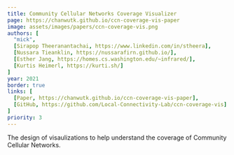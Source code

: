 ```yaml
---
title: Community Cellular Networks Coverage Visualizer
page: https://chanwutk.github.io/ccn-coverage-vis-paper
image: assets/images/papers/ccn-coverage-vis.png
authors: [
  "mick",
  [Sirapop Theeranantachai, https://www.linkedin.com/in/stheera],
  [Nussara Tieanklin, https://nussarafirn.github.io/],
  [Esther Jang, https://homes.cs.washington.edu/~infrared/],
  [Kurtis Heimerl, https://kurti.sh/]
]
year: 2021
border: true
links: [
  [Paper, https://chanwutk.github.io/ccn-coverage-vis-paper],
  [GitHub, https://github.com/Local-Connectivity-Lab/ccn-coverage-vis]
]
priority: 3
---
```

The design of visaulizations to help understand the coverage of Community Cellular Networks.
